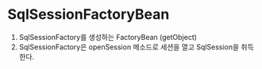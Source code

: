 # SqlSessionFactoryBean 
1. SqlSessionFactory를 생성하는 FactoryBean (getObject)
1. SqlSessionFactory은 openSession 메소드로 세션을 열고 SqlSession을 취득한다.
